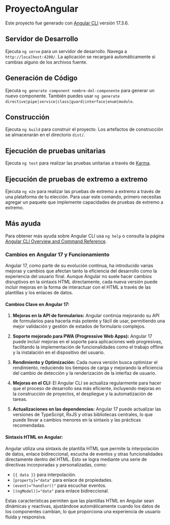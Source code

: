 # ProyectoAngular

Este proyecto fue generado con [Angular CLI](https://github.com/angular/angular-cli) versión 17.3.6.

## Servidor de Desarrollo

Ejecuta `ng serve` para un servidor de desarrollo. Navega a `http://localhost:4200/`. La aplicación se recargará automáticamente si cambias alguno de los archivos fuente.

## Generación de Código

Ejecuta `ng generate component nombre-del-componente` para generar un nuevo componente. También puedes usar `ng generate directive|pipe|service|class|guard|interface|enum|module`.

## Construcción

Ejecuta `ng build` para construir el proyecto. Los artefactos de construcción se almacenarán en el directorio `dist/`.

## Ejecución de pruebas unitarias

Ejecuta `ng test` para realizar las pruebas unitarias a través de [Karma](https://karma-runner.github.io).

## Ejecución de pruebas de extremo a extremo

Ejecuta `ng e2e` para realizar las pruebas de extremo a extremo a través de una plataforma de tu elección. Para usar este comando, primero necesitas agregar un paquete que implemente capacidades de pruebas de extremo a extremo.

## Más ayuda

Para obtener más ayuda sobre Angular CLI usa `ng help` o consulta la página [Angular CLI Overview and Command Reference](https://angular.io/cli).

### Cambios en Angular 17 y Funcionamiento

Angular 17, como parte de su evolución continua, ha introducido varias mejoras y cambios que afectan tanto la eficiencia del desarrollo como la experiencia del usuario final. Aunque Angular no suele hacer cambios disruptivos en la sintaxis HTML directamente, cada nueva versión puede incluir mejoras en la forma de interactuar con el HTML a través de las plantillas y los enlaces de datos.

#### Cambios Clave en Angular 17:

1. **Mejoras en la API de formularios:** Angular continúa mejorando su API de formularios para hacerla más potente y fácil de usar, permitiendo una mejor validación y gestión de estados de formulario complejos.

2. **Soporte mejorado para PWA (Progressive Web Apps):** Angular 17 puede incluir mejoras en el soporte para aplicaciones web progresivas, facilitando la implementación de funcionalidades como el trabajo offline y la instalación en el dispositivo del usuario.

3. **Rendimiento y Optimización:** Cada nueva versión busca optimizar el rendimiento, reduciendo los tiempos de carga y mejorando la eficiencia del cambio de detección y la renderización de la interfaz de usuario.

4. **Mejoras en el CLI:** El Angular CLI se actualiza regularmente para hacer que el proceso de desarrollo sea más eficiente, incluyendo mejoras en la construcción de proyectos, el despliegue y la automatización de tareas.

5. **Actualizaciones en las dependencias:** Angular 17 puede actualizar las versiones de TypeScript, RxJS y otras bibliotecas centrales, lo que puede llevar a cambios menores en la sintaxis y las prácticas recomendadas.

#### Sintaxis HTML en Angular:

Angular utiliza una sintaxis de plantilla HTML que permite la interpolación de datos, enlace bidireccional, escucha de eventos y otras funcionalidades directamente dentro del HTML. Esto se logra mediante una serie de directivas incorporadas y personalizadas, como:

- `{{ data }}` para interpolación.
- `[property]="data"` para enlace de propiedades.
- `(event)="handler()"` para escuchar eventos.
- `[(ngModel)]="data"` para enlace bidireccional.

Estas características permiten que las plantillas HTML en Angular sean dinámicas y reactivas, ajustándose automáticamente cuando los datos de los componentes cambian, lo que proporciona una experiencia de usuario fluida y responsiva.

